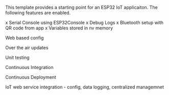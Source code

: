 This template provides a starting point for an ESP32 IoT applicaiton. The following features are enabled.

x Serial Console using ESP32Console
x Debug Logs
x Bluetooth setup with QR code from app
x Variables stored in nv memory

Web based config

Over the air updates

Unit testing

Continuous Integration

Continuous Deployment


IoT web service integration - config, data logging, centralized managemnet